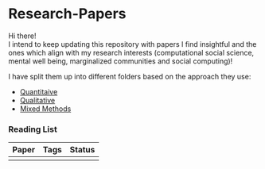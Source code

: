 # Research-Papers
Hi there!\
I intend to keep updating this repository with papers I find insightful and the ones which align with my research interests (computational social science, mental well being, marginalized communities and social computing)!

I have split them up into different folders based on the approach they use:
- [Quantitaive](https://github.com/epicalyx/Research-Papers/tree/master/Quantitative) 
- [Qualitative](https://github.com/epicalyx/Research-Papers/tree/master/Qualitative)
- [Mixed Methods](https://github.com/epicalyx/Research-Papers/tree/master/Mixed%20Methods)

### Reading List
| Paper | Tags | Status |
| --- | --- | --- |
| []() | | |
